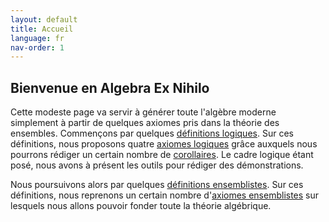 ```yaml
---
layout: default
title: Accueil
language: fr
nav-order: 1
---
```


## Bienvenue en Algebra Ex Nihilo

Cette modeste page va servir à générer toute l'algèbre moderne simplement à partir de quelques axiomes pris dans la théorie des ensembles. Commençons par quelques [définitions logiques](logic_def.md). Sur ces définitions, nous proposons quatre [axiomes logiques](logic_axm.md) grâce auxquels nous pourrons rédiger un certain nombre de [corollaires](logic_cor.md). Le cadre logique étant posé, nous avons à présent les outils pour rédiger des démonstrations.

Nous poursuivons alors par quelques [définitions ensemblistes](set_def.md). Sur ces définitions, nous reprenons un certain nombre d'[axiomes ensemblistes](set_axm.md) sur lesquels nous allons pouvoir fonder toute la théorie algébrique.
